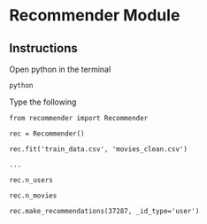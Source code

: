 # Recommender Module

## Instructions
Open python in the terminal
```
python
```

Type the following
```
from recommender import Recommender

rec = Recommender()

rec.fit('train_data.csv', 'movies_clean.csv')

...

rec.n_users

rec.n_movies

rec.make_recommendations(37287, _id_type='user')
```
